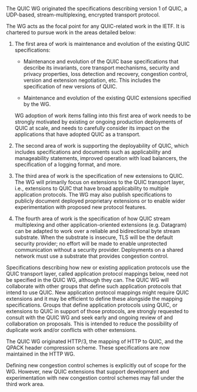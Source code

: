 The QUIC WG originated the specifications describing version 1 of
QUIC, a UDP-based, stream-multiplexing, encrypted transport protocol.

The WG acts as the focal point for any QUIC-related work in the IETF.
It is chartered to pursue work in the areas detailed below:

1. The first area of work is maintenance and evolution of the existing
   QUIC specifications:

   * Maintenance and evolution of the QUIC base specifications that
     describe its invariants, core transport mechanisms, security and
     privacy properties, loss detection and recovery, congestion control,
     version and extension negotiation, etc. This includes the
     specification of new versions of QUIC.

   * Maintenance and evolution of the existing QUIC extensions
     specified by the WG.

   WG adoption of work items falling into this first area of work
   needs to be strongly motivated by existing or ongoing production
   deployments of QUIC at scale, and needs to carefully consider its
   impact on the applications that have adopted QUIC as a transport.

2. The second area of work is supporting the deployability of QUIC,
   which includes specifications and documents such as applicability and
   manageability statements, improved operation with load balancers, the
   specification of a logging format, and more.

3. The third area of work is the specification of new extensions to
   QUIC. The WG will primarily focus on extensions to the QUIC transport
   layer, i.e., extensions to QUIC that have broad applicability to
   multiple application protocols. The WG may also publish specifications
   to publicly document deployed proprietary extensions or to enable
   wider experimentation with proposed new protocol features.

4. The fourth area of work is the specification of how QUIC stream
   multiplexing and other application-oriented extensions (e.g. Datagram)
   can be adapted to work over a reliable and bidirectional byte stream
   substrate. When the substrate is insecure, TLS will be the default
   security provider; no effort will be made to enable unprotected
   communication without a security provider. Deployments on a shared
   network must use a substrate that provides congestion control.

Specifications describing how new or existing application protocols
use the QUIC transport layer, called application protocol mappings
below, need not be specified in the QUIC WG, although they can. The
QUIC WG will collaborate with other groups that define such
application protocols that intend to use QUIC. New application
protocol mappings might require QUIC extensions and it may be
efficient to define these alongside the mapping specifications. Groups
that define application protocols using QUIC, or extensions to QUIC in
support of those protocols, are strongly requested to consult with the
QUIC WG and seek early and ongoing review of and collaboration on
proposals. This is intended to reduce the possibility of duplicate
work and/or conflicts with other extensions.

The QUIC WG originated HTTP/3, the mapping of HTTP to QUIC, and the
QPACK header compression scheme. These specifications are now
maintained in the HTTP WG.

Defining new congestion control schemes is explicitly out of scope for
the WG. However, new QUIC extensions that support development and
experimentation with new congestion control schemes may fall under the
third work area.
